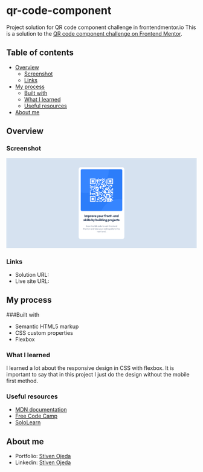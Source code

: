 # qr-code-component
Project solution for QR code component challenge in frontendmentor.io
This is a solution to the [QR code component challenge on Frontend Mentor](https://www.frontendmentor.io/challenges/qr-code-component-iux_sIO_H).

## Table of contents
- [Overview](#overview)
  - [Screenshot](#screenshot)
  - [Links](#links)
- [My process](#my-process)
  - [Built with](#built-with)
  - [What I learned](#what-i-learned)
  - [Useful resources](#useful-resources)
- [About me](#about-me)

## Overview

### Screenshot
![](./screenshot.png)

### Links
- Solution URL: []()
- Live site URL: []()

## My process

###Built with
- Semantic HTML5 markup
- CSS custom properties
- Flexbox

### What I learned
I learned a lot about the responsive design in CSS with flexbox. It is important to say that in this project I just do the design without the mobile first method.

### Useful resources
- [MDN documentation](https://developer.mozilla.org/en-US/docs/Web/CSS)
- [Free Code Camp](https://www.youtube.com/watch?v=XqFR2lqBYPs)
- [SoloLearn](https://www.sololearn.com/)

## About me
- Portfolio: [Stiven Ojeda](https://stibojeda.github.io)
- Linkedin: [Stiven Ojeda](https://www.linkedin.com/in/stiven-ojeda-090a3924a)
